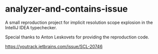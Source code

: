 # analyzer-and-contains-issue
A small reproduction project for implicit resolution scope explosion in the IntelliJ IDEA typechecker.

Special thanks to Anton Leskovets for providing the reproduction code.

https://youtrack.jetbrains.com/issue/SCL-20746
